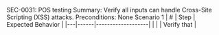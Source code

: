 SEC-0031: POS testing
Summary: Verify all inputs can handle Cross-Site Scripting (XSS) attacks.
Preconditions: None
Scenario 1
 | \# | Step | Expected Behavior | 
 |---|------|-------------------| 
 |   |      | Verify that       | 

